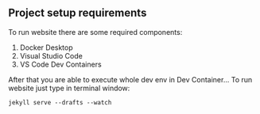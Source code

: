 ## Project setup requirements
To run website there are some required components:
1. Docker Desktop
2. Visual Studio Code
3. VS Code Dev Containers

After that you are able to execute whole dev env in Dev Container...
To run website just type in terminal window:
```
jekyll serve --drafts --watch
```